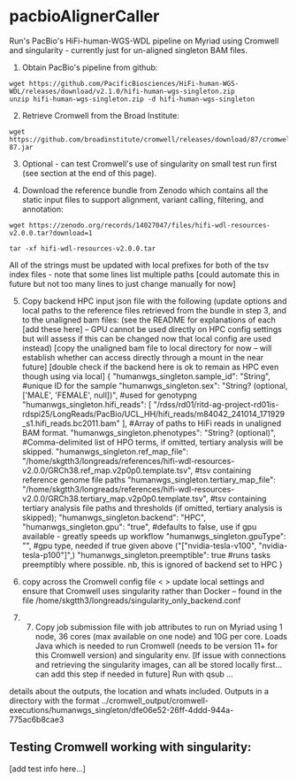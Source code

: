 # pacbioAlignerCaller
Run's PacBio's HiFi-human-WGS-WDL pipeline on Myriad using Cromwell and singularity - currently just for un-aligned singleton BAM files.

1) Obtain PacBio's pipeline from github:

  ```
  wget https://github.com/PacificBiosciences/HiFi-human-WGS-WDL/releases/download/v2.1.0/hifi-human-wgs-singleton.zip
  unzip hifi-human-wgs-singleton.zip -d hifi-human-wgs-singleton
  ```

2) Retrieve Cromwell from the Broad Institute:

  ```
  wget https://github.com/broadinstitute/cromwell/releases/download/87/cromwell-87.jar
  ```

3) Optional - can test Cromwell's use of singularity on small test run first (see section at the end of this page).


4) Download the reference bundle from Zenodo which contains all the static input files to support alignment, variant calling, filtering, and annotation:

  ```
  wget https://zenodo.org/records/14027047/files/hifi-wdl-resources-v2.0.0.tar?download=1
  
  tar -xf hifi-wdl-resources-v2.0.0.tar
  ```
  
  All of the <prefix> strings must be updated with local prefixes for both of the tsv index files - note that some lines list multiple paths [could automate this in future but not too many lines to just change manually for now]

  5)	Copy backend HPC input json file with the following (update options and local paths to the reference files retrieved from the bundle in step 3, and to the unaligned bam files:
     (see the README for explanations of each [add these here]
    	– GPU cannot be used directly on HPC config settings but will assess if this can be changed now that local config are used instead)
[copy the unaligned bam file to local directory for now – will establish whether can access directly through a mount in the near future]
[double check if the backend here is ok to remain as HPC even though using via local]
{
  "humanwgs_singleton.sample_id": "String",   #unique ID for the sample
  "humanwgs_singleton.sex": "String? (optional, ['MALE', 'FEMALE', null])",   #used for genotypng
  "humanwgs_singleton.hifi_reads": [
    "/rdss/rd01/ritd-ag-project-rd01is-rdspi25/LongReads/PacBio/UCL_HH/hifi_reads/m84042_241014_171929_s1.hifi_reads.bc2011.bam"
  ],    #Array of paths to HiFi reads in unaligned BAM format.
  "humanwgs_singleton.phenotypes": "String? (optional)", #Comma-delimited list of HPO terms, if omitted, tertiary analysis will be skipped.
  "humanwgs_singleton.ref_map_file": "/home/skgtth3/longreads/references/hifi-wdl-resources-v2.0.0/GRCh38.ref_map.v2p0p0.template.tsv",   #tsv containing reference genome file paths
  "humanwgs_singleton.tertiary_map_file": "/home/skgtth3/longreads/references/hifi-wdl-resources-v2.0.0/GRCh38.tertiary_map.v2p0p0.template.tsv", #tsv containing tertiary analysis file paths and thresholds (if omitted, tertiary analysis is skipped);
  "humanwgs_singleton.backend": "HPC",
  "humanwgs_singleton.gpu": "true",   #defaults to false, use if gpu available - greatly speeds up workflow
  "humanwgs_singleton.gpuType": "",     #gpu type, needed if true given above ("["nvidia-tesla-v100", "nvidia-tesla-p100"]",)
  "humanwgs_singleton.preemptible": true #runs tasks preemptibly where possible. nb, this is ignored of backend set to HPC
}


7) copy across the Cromwell config file <  > update local settings and ensure that Cromwell uses singularity rather than Docker – found in the file  /home/skgtth3/longreads/singularity_only_backend.conf

8) 7)	Copy job submission file with job attributes to run on Myriad using 1 node, 36 cores (max available on one node) and 10G per core. Loads Java which is needed to run Cromwell (needs to be version 11+ for this Cromwell version) and singularity env. 
[If issue with connections and retrieving the singularity images, can all be stored locally first... can add this step if needed in future]
Run with qsub …

details about the outputs, the location and whats included.
Outputs in a directory with the format ../cromwell_output/cromwell-executions/humanwgs_singleton/dfe06e52-26ff-4ddd-944a-775ac6b8cae3


## Testing Cromwell working with singularity:
[add test info here…]

